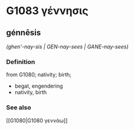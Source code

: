 # G1083 γέννησις

## génnēsis

_(ghen'-nay-sis | GEN-nay-sees | GANE-nay-sees)_

### Definition

from G1080; nativity; birth; 

- begat, engendering
- nativity, birth

### See also

[[G1080|G1080 γεννάω]]
